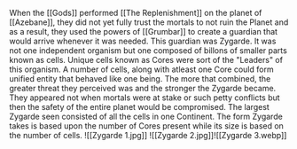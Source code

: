 When the [[Gods]] performed [[The Replenishment]] on the planet of [[Azebane]], they did not yet fully trust the mortals to not ruin the Planet and as a result, they used the powers of [[Grumbar]] to create a guardian that would arrive whenever it was needed. This guardian was Zygarde. It was not one independent organism but one composed of billons of smaller parts known as cells. Unique cells known as Cores were sort of the "Leaders" of this organism. A number of cells, along with atleast one Core could form unified entity that behaved like one being. The more that combined, the greater threat they perceived was and the stronger the Zygarde became. They appeared not when mortals were at stake or such petty conflicts but then the safety of the entire planet would be compromised. The largest Zygarde seen consisted of all the cells in one Continent. The form Zygarde takes is based upon the number of Cores present while its size is based on the number of cells.
![[Zygarde 1.jpg]]
![[Zygarde 2.jpg]]![[Zygarde 3.webp]]